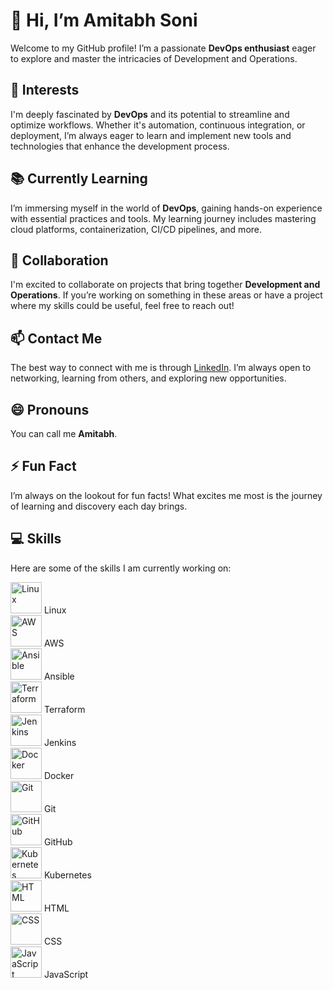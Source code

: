 # 👋 Hi, I’m Amitabh Soni

Welcome to my GitHub profile! I’m a passionate **DevOps enthusiast** eager to explore and master the intricacies of Development and Operations.

## 🌟 Interests
I'm deeply fascinated by **DevOps** and its potential to streamline and optimize workflows. Whether it's automation, continuous integration, or deployment, I’m always eager to learn and implement new tools and technologies that enhance the development process.

## 📚 Currently Learning
I’m immersing myself in the world of **DevOps**, gaining hands-on experience with essential practices and tools. My learning journey includes mastering cloud platforms, containerization, CI/CD pipelines, and more.

## 🤝 Collaboration
I'm excited to collaborate on projects that bring together **Development and Operations**. If you’re working on something in these areas or have a project where my skills could be useful, feel free to reach out!

## 📫 Contact Me
The best way to connect with me is through [LinkedIn](https://www.linkedin.com/in/amitabh-soni). I’m always open to networking, learning from others, and exploring new opportunities.

## 😄 Pronouns
You can call me **Amitabh**.

## ⚡ Fun Fact
I’m always on the lookout for fun facts! What excites me most is the journey of learning and discovery each day brings.

## 💻 Skills
Here are some of the skills I am currently working on:

<div class="skills">
    <div> <img src="https://upload.wikimedia.org/wikipedia/commons/a/af/Tux.png" alt="Linux" width="50"> Linux</div>
    <div> <img src="https://upload.wikimedia.org/wikipedia/commons/thumb/9/93/Amazon_Web_Services_Logo.svg/2560px-Amazon_Web_Services_Logo.svg.png" alt="AWS" width="50"> AWS</div>
    <div> <img src="https://www.vectorlogo.zone/logos/ansible/ansible-icon.svg" alt="Ansible" width="50"> Ansible</div>
    <div> <img src="https://www.vectorlogo.zone/logos/terraformio/terraformio-icon.svg" alt="Terraform" width="50"> Terraform</div>
    <div> <img src="https://www.jenkins.io/images/logos/jenkins/jenkins.svg" alt="Jenkins" width="50"> Jenkins</div>
    <div> <img src="https://www.vectorlogo.zone/logos/docker/docker-icon.svg" alt="Docker" width="50"> Docker</div>
    <div> <img src="https://git-scm.com/images/logos/downloads/Git-Icon-1788C.png" alt="Git" width="50"> Git</div>
    <div> <img src="https://cdn-icons-png.flaticon.com/512/25/25231.png" alt="GitHub" width="50"> GitHub</div>
    <div> <img src="https://www.vectorlogo.zone/logos/kubernetes/kubernetes-icon.svg" alt="Kubernetes" width="50"> Kubernetes</div>
    <div> <img src="https://cdn-icons-png.flaticon.com/512/732/732212.png" alt="HTML" width="50"> HTML</div>
    <div> <img src="https://cdn-icons-png.flaticon.com/512/732/732190.png" alt="CSS" width="50"> CSS</div>
    <div> <img src="https://cdn-icons-png.flaticon.com/512/5968/5968292.png" alt="JavaScript" width="50"> JavaScript</div>
</div>
